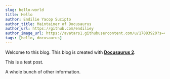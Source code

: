 ```yaml
---
slug: hello-world
title: Hello
author: Endilie Yacop Sucipto
author_title: Maintainer of Docusaurus
author_url: https://github.com/endiliey
author_image_url: https://avatars1.githubusercontent.com/u/17883920?s=460&v=4
tags: [hello, docusaurus]
---
```


Welcome to this blog. This blog is created with [**Docusaurus 2**](https://docusaurus.io/).

<!--truncate-->

This is a test post.

A whole bunch of other information.
